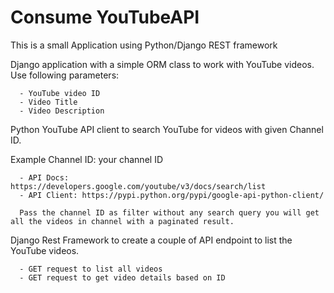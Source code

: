 # Consume YouTubeAPI
This is a small Application using Python/Django REST framework

Django application with a simple ORM class to work with YouTube videos.                                                             
Use following parameters:

      - YouTube video ID
      - Video Title
      - Video Description
 
Python YouTube API client to search YouTube for videos with given Channel ID.

Example Channel ID: your channel ID

      - API Docs: https://developers.google.com/youtube/v3/docs/search/list
      - API Client: https://pypi.python.org/pypi/google-api-python-client/
      
      Pass the channel ID as filter without any search query you will get all the videos in channel with a paginated result.
 
Django Rest Framework to create a couple of API endpoint to list the YouTube videos.

      - GET request to list all videos
      - GET request to get video details based on ID
